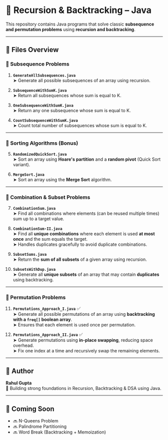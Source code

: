 # 🔁 Recursion & Backtracking – Java

This repository contains Java programs that solve classic **subsequence and permutation problems** using **recursion and backtracking**.

---

## 📁 Files Overview

### 🔹 Subsequence Problems

1. **`GenerateAllSubsequences.java`**  
   ➤ Generate all possible subsequences of an array using recursion.

2. **`SubsequenceWithSumK.java`**  
   ➤ Return all subsequences whose sum is equal to K.

3. **`OneSubsequenceWithSumK.java`**  
   ➤ Return any one subsequence whose sum is equal to K.

4. **`CountSubsequenceWithSumK.java`**  
   ➤ Count total number of subsequences whose sum is equal to K.

---

### 🔹 Sorting Algorithms (Bonus)

5. **`RandomizedQuickSort.java`**  
   ➤ Sort an array using **Hoare's partition** and a **random pivot** (Quick Sort variant).

6. **`MergeSort.java`**  
   ➤ Sort an array using the **Merge Sort** algorithm.

---

### 🔹 Combination & Subset Problems

7. **`CombinationSum.java`**  
   ➤ Find all combinations where elements (can be reused multiple times) sum up to a target value.

8. **`CombinationSum-II.java`**  
   ➤ Find all **unique combinations** where each element is used **at most once** and the sum equals the target.  
   ➤ Handles duplicates gracefully to avoid duplicate combinations.

9. **`SubsetSums.java`**  
   ➤ Return the **sum of all subsets** of a given array using recursion.

10. **`SubsetsWithDup.java`**  
   ➤ Generate all **unique subsets** of an array that may contain **duplicates** using backtracking.

---

### 🔹 Permutation Problems

11. **`Permutations_Approach_I.java`** ✅  
   ➤ Generate all possible permutations of an array using **backtracking with a `freq[]` boolean array**.  
   ➤ Ensures that each element is used once per permutation.

12. **`Permutations_Approach_II.java`** ✅  
   ➤ Generate permutations using **in-place swapping**, reducing space overhead.  
   ➤ Fix one index at a time and recursively swap the remaining elements.

---

## 🙌 Author

**Rahul Gupta**  
🎯 Building strong foundations in Recursion, Backtracking & DSA using Java.

---

## 📌 Coming Soon

- 🔜 N-Queens Problem  
- 🔜 Palindrome Partitioning  
- 🔜 Word Break (Backtracking + Memoization)

